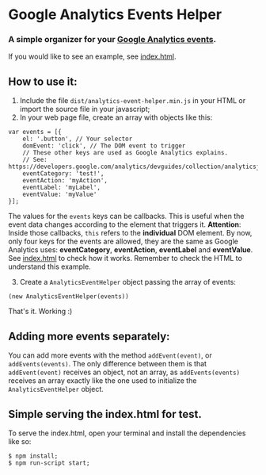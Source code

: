 # Google Analytics Events Helper
### A simple organizer for your [Google Analytics events](https://developers.google.com/analytics/devguides/collection/analyticsjs/).

If you would like to see an example, see [index.html](https://github.com/juniorgarcia/google-analytics-event-helper/blob/master/example/index.html#L30).

## How to use it:
1. Include the file `dist/analytics-event-helper.min.js` in your HTML or import the
source file in your javascript;
2. In your web page file, create an array with objects like this:

```
var events = [{
    el: '.button', // Your selector
    domEvent: 'click', // The DOM event to trigger
    // These other keys are used as Google Analytics explains.
    // See: https://developers.google.com/analytics/devguides/collection/analyticsjs/events#event_fields
    eventCategory: 'test!',
    eventAction: 'myAction',
    eventLabel: 'myLabel',
    eventValue: 'myValue'
}];
```

The values for the `events` keys can be callbacks. This is useful when the event data changes according to
the element that triggers it. **Attention**: Inside those callbacks, `this` refers to the **individual**
DOM element. By now, only four keys for the events are allowed, they are the same as Google Analytics uses:
**eventCategory**, **eventAction**, **eventLabel** and **eventValue**.
See [index.html](https://github.com/juniorgarcia/google-analytics-event-helper/blob/master/example/index.html#L30) to check how
it works. Remember to check the HTML to understand this example.

3. Create a `AnalyticsEventHelper` object passing the array of events:

```
(new AnalyticsEventHelper(events))
```

That's it. Working :)

## Adding more events separately:

You can add more events with the method `addEvent(event)`, or `addEvents(events)`. The only difference between them
is that `addEvent(event)` receives an object, not an array, as `addEvents(events)` receives an array exactly like the
one used to initialize the `AnalyticsEventHelper` object.

## Simple serving the index.html for test.
To serve the index.html, open your terminal and install the dependencies like so:

```
$ npm install;
$ npm run-script start;
```

